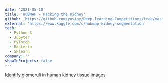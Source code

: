 ```yaml
---
date: '2021-05-10'
title: 'HuBMAP - Hacking the Kidney'
github: 'https://github.com/yoviny/Deep-learning-Competitions/tree/master/HuBMAP%20-%20Hacking%20the%20Kidney'
external: 'https://www.kaggle.com/c/hubmap-kidney-segmentation'
tech:
  - Python 3
  - Jupyter
  - PyTorch
  - Rasterio
  - Sklearn
company: ''
showInProjects: false
---
```


Identify glomeruli in human kidney tissue images
